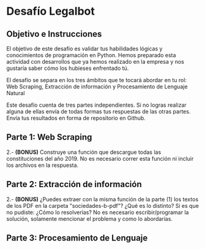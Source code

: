 # Desafío Legalbot

## Objetivo e Instrucciones

El objetivo de este desafío es validar tus habilidades lógicas y conocimientos de programación en Python. Hemos preparado esta actividad con desarrollos que ya hemos realizado en la empresa y nos gustaría saber cómo los hubieses enfrentado tú.

El desafío se separa en los tres ámbitos que te tocará abordar en tu rol: Web Scraping, Extracción de información y Procesamiento de Lenguaje Natural

Este desafío cuenta de tres partes independientes. Si no logras realizar alguna de ellas envía de todas formas tus respuestas de las otras partes. Envía tus resultados en forma de repositorio en Github.

## Parte 1: Web Scraping



2.- **(BONUS)** Construye una función que descargue todas las constituciones del año 2019. No es necesario correr esta función ni incluir los archivos en la respuesta.


## Parte 2: Extracción de información


2.- **(BONUS)** ¿Puedes extraer con la misma función de la parte (1) los textos de los PDF en la carpeta "sociedades-b-pdf"? ¿Qué es lo distinto? Si es que no pudiste: ¿Cómo lo resolverías? No es necesario escribir/programar la solución, solamente mencionar el problema y como lo abordarías.

## Parte 3: Procesamiento de Lenguaje


